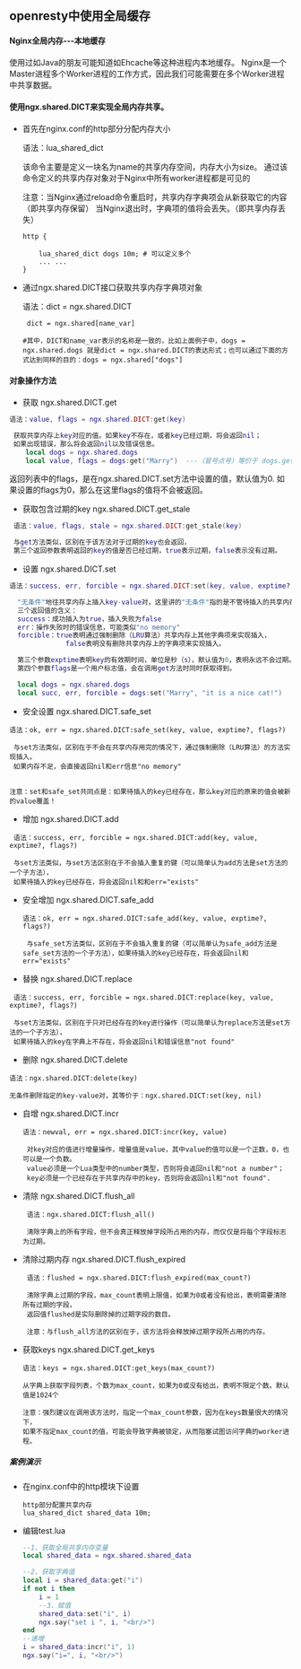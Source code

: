 ## openresty中使用全局缓存

#### Nginx全局内存---本地缓存

使用过如Java的朋友可能知道如Ehcache等这种进程内本地缓存。
Nginx是一个Master进程多个Worker进程的工作方式，因此我们可能需要在多个Worker进程中共享数据。



#### 使用ngx.shared.DICT来实现全局内存共享。

- 首先在nginx.conf的http部分分配内存大小

  语法：lua_shared_dict <name> <size>

  该命令主要是定义一块名为name的共享内存空间，内存大小为size。
  通过该命令定义的共享内存对象对于Nginx中所有worker进程都是可见的

  注意：当Nginx通过reload命令重启时，共享内存字典项会从新获取它的内容 （即共享内存保留）
        当Nginx退出时，字典项的值将会丢失。（即共享内存丢失）

  ```nginx
  http {
          
      lua_shared_dict dogs 10m; # 可以定义多个
      ... ...
  }
  ```

- 通过ngx.shared.DICT接口获取共享内存字典项对象

  语法：dict = ngx.shared.DICT

  ```nginx
   dict = ngx.shared[name_var]
   
  #其中，DICT和name_var表示的名称是一致的，比如上面例子中，dogs = ngx.shared.dogs 就是dict = ngx.shared.DICT的表达形式；也可以通过下面的方式达到同样的目的：dogs = ngx.shared["dogs"]
  ```

  

#### 对象操作方法

-  获取 ngx.shared.DICT.get

  ```lua
  语法：value, flags = ngx.shared.DICT:get(key)
  
   获取共享内存上key对应的值。如果key不存在，或者key已经过期，将会返回nil；
   如果出现错误，那么将会返回nil以及错误信息。
      local dogs = ngx.shared.dogs
      local value, flags = dogs:get("Marry")  ---（冒号点号）等价于 dogs.get(dogs, "Marry")
  ```

  返回列表中的flags，是在ngx.shared.DICT.set方法中设置的值，默认值为0.
  如果设置的flags为0，那么在这里flags的值将不会被返回。

-  获取包含过期的key ngx.shared.DICT.get_stale

  ```lua
   语法：value, flags, stale = ngx.shared.DICT:get_stale(key)
  
   与get方法类似，区别在于该方法对于过期的key也会返回，
   第三个返回参数表明返回的key的值是否已经过期，true表示过期，false表示没有过期。
  ```

-  设置 ngx.shared.DICT.set

  ```lua
  语法：success, err, forcible = ngx.shared.DICT:set(key, value, exptime?, flags?)
  
    "无条件"地往共享内存上插入key-value对，这里讲的"无条件"指的是不管待插入的共享内存上是否已经存在相同的key。
    三个返回值的含义：
    success：成功插入为true，插入失败为false
    err：操作失败时的错误信息，可能类似"no memory"
    forcible：true表明通过强制删除（LRU算法）共享内存上其他字典项来实现插入，
                false表明没有删除共享内存上的字典项来实现插入。
  
    第三个参数exptime表明key的有效期时间，单位是秒（s），默认值为0，表明永远不会过期。
    第四个参数flags是一个用户标志值，会在调用get方法时同时获取得到。
  
    local dogs = ngx.shared.dogs
    local succ, err, forcible = dogs:set("Marry", "it is a nice cat!")
  ```

-  安全设置 ngx.shared.DICT.safe_set

  ```
  语法：ok, err = ngx.shared.DICT:safe_set(key, value, exptime?, flags?)
  
   与set方法类似，区别在于不会在共享内存用完的情况下，通过强制删除（LRU算法）的方法实现插入。
   如果内存不足，会直接返回nil和err信息"no memory"
  
  
  注意：set和safe_set共同点是：如果待插入的key已经存在，那么key对应的原来的值会被新的value覆盖！
  ```

-  增加 ngx.shared.DICT.add

  ```
   语法：success, err, forcible = ngx.shared.DICT:add(key, value, exptime?, flags?)
  
   与set方法类似，与set方法区别在于不会插入重复的键（可以简单认为add方法是set方法的一个子方法），
   如果待插入的key已经存在，将会返回nil和和err="exists"
  ```

- 安全增加 ngx.shared.DICT.safe_add

  ```
  语法：ok, err = ngx.shared.DICT:safe_add(key, value, exptime?, flags?)
  
   与safe_set方法类似，区别在于不会插入重复的键（可以简单认为safe_add方法是safe_set方法的一个子方法），如果待插入的key已经存在，将会返回nil和err="exists"
  ```

-  替换 ngx.shared.DICT.replace

  ```
   语法：success, err, forcible = ngx.shared.DICT:replace(key, value, exptime?, flags?)
  
   与set方法类似，区别在于只对已经存在的key进行操作（可以简单认为replace方法是set方法的一个子方法），
   如果待插入的key在字典上不存在，将会返回nil和错误信息"not found"
  ```

-  删除 ngx.shared.DICT.delete

  ```
  语法：ngx.shared.DICT:delete(key)
  
  无条件删除指定的key-value对，其等价于：ngx.shared.DICT:set(key, nil)
  ```

- 自增 ngx.shared.DICT.incr

  ```
  语法：newval, err = ngx.shared.DICT:incr(key, value)
  
   对key对应的值进行增量操作，增量值是value，其中value的值可以是一个正数，0，也可以是一个负数。
   value必须是一个Lua类型中的number类型，否则将会返回nil和"not a number"；
   key必须是一个已经存在于共享内存中的key，否则将会返回nil和"not found".
  ```

- 清除 ngx.shared.DICT.flush_all

  ```
   语法：ngx.shared.DICT:flush_all()
  
   清除字典上的所有字段，但不会真正释放掉字段所占用的内存，而仅仅是将每个字段标志为过期。
  ```

- 清除过期内存 ngx.shared.DICT.flush_expired

  ```
   语法：flushed = ngx.shared.DICT:flush_expired(max_count?)
  
   清除字典上过期的字段，max_count表明上限值，如果为0或者没有给出，表明需要清除所有过期的字段，
   返回值flushed是实际删除掉的过期字段的数目。
  
   注意：与flush_all方法的区别在于，该方法将会释放掉过期字段所占用的内存。
  ```

- 获取keys  ngx.shared.DICT.get_keys

  ```
  语法：keys = ngx.shared.DICT:get_keys(max_count?)
  
  从字典上获取字段列表，个数为max_count，如果为0或没有给出，表明不限定个数。默认值是1024个
  
  注意：强烈建议在调用该方法时，指定一个max_count参数，因为在keys数量很大的情况下，
  如果不指定max_count的值，可能会导致字典被锁定，从而阻塞试图访问字典的worker进程。
  ```



##### 案例演示

- 在nginx.conf中的http模块下设置

  ```
  http部分配置共享内存
  lua_shared_dict shared_data 10m;
  ```

- 编辑test.lua

  ```lua
  --1、获取全局共享内存变量
  local shared_data = ngx.shared.shared_data
  
  --2、获取字典值
  local i = shared_data:get("i")
  if not i then
      i = 1
      --3、赋值
      shared_data:set("i", i)
      ngx.say("set i ", i, "<br/>")
  end
  --递增
  i = shared_data:incr("i", 1)
  ngx.say("i=", i, "<br/>")  
  ```

  

